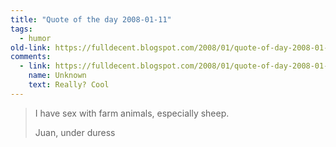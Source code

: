 ```yaml
---
title: "Quote of the day 2008-01-11"
tags: 
  - humor	
old-link: https://fulldecent.blogspot.com/2008/01/quote-of-day-2008-01-11.html
comments:
  - link: https://fulldecent.blogspot.com/2008/01/quote-of-day-2008-01-11.html#comments
    name: Unknown
    text: Really? Cool
---
```


> I have sex with farm animals, especially sheep.
>
> Juan, under duress
